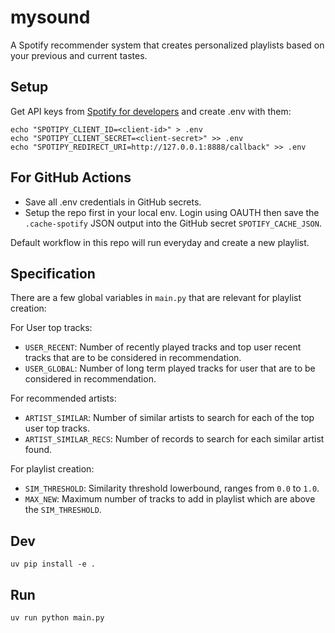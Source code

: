 # mysound

A Spotify recommender system that creates personalized playlists based on your previous and current tastes.

## Setup

Get API keys from [Spotify for developers](https://developer.spotify.com/dashboard/create) and create .env with them:

```
echo "SPOTIPY_CLIENT_ID=<client-id>" > .env
echo "SPOTIPY_CLIENT_SECRET=<client-secret>" >> .env
echo "SPOTIPY_REDIRECT_URI=http://127.0.0.1:8888/callback" >> .env
```

## For GitHub Actions

- Save all .env credentials in GitHub secrets.
- Setup the repo first in your local env. Login using OAUTH then save the `.cache-spotify` JSON output into the GitHub secret `SPOTIFY_CACHE_JSON`.

Default workflow in this repo will run everyday and create a new playlist.

## Specification

There are a few global variables in `main.py` that are relevant for playlist creation:

For User top tracks:

- `USER_RECENT`: Number of recently played tracks and top user recent tracks that are to be considered in recommendation.
- `USER_GLOBAL`: Number of long term played tracks for user that are to be considered in recommendation.

For recommended artists:

- `ARTIST_SIMILAR`: Number of similar artists to search for each of the top user top tracks.
- `ARTIST_SIMILAR_RECS`: Number of records to search for each similar artist found.

For playlist creation:

- `SIM_THRESHOLD`: Similarity threshold lowerbound, ranges from `0.0` to `1.0`.
- `MAX_NEW`: Maximum number of tracks to add in playlist which are above the `SIM_THRESHOLD`.

## Dev

```
uv pip install -e .
```

## Run

```
uv run python main.py
```
